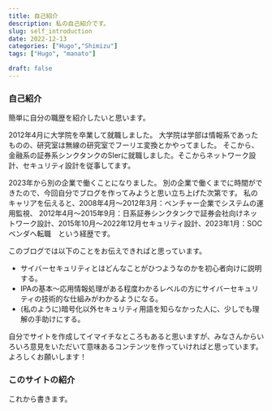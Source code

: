 ```yaml
---
title: 自己紹介
description: 私の自己紹介です。
slug: self_introduction
date: 2022-12-13
categories: ["Hugo","Shimizu"]
tags: ["Hugo", "manato"]

draft: false
---
```


### 自己紹介
簡単に自分の職歴を紹介したいと思います。

2012年4月に大学院を卒業して就職しました。
大学院は学部は情報系であったものの、研究室は無線の研究室でフーリエ変換とかやってました。
そこから、金融系の証券系シンクタンクのSIerに就職しました。そこからネットワーク設計、セキュリティ設計を従事してます。

2023年から別の企業で働くことになりました。
別の企業で働くまでに時間ができたので、今回自分でブログを作ってみようと思い立ち上げた次第です。
私のキャリアを伝えると、2008年4月～2012年3月：ベンチャー企業でシステムの運用監視、
2012年4月～2015年9月：日系証券シンクタンクで証券会社向けネットワーク設計、2015年10月～2022年12月セキュリティ設計、2023年1月：SOCベンダへ転職　という経歴です。

このブログでは以下のことをお伝えできればと思っています。
 -  サイバーセキュリティとはどんなことがひつようなのかを初心者向けに説明する。
 -  IPAの基本～応用情報処理がある程度わかるレベルの方にサイバーセキュリティの技術的な仕組みがわかるようになる。
 -  (私のように)暗号化以外セキュリティ用語を知らなかった人に、少しでも理解の手助けにする。

自分でサイトを作成してイマイチなところもあると思いますが、みなさんからいろいろ意見をいただいて意味あるコンテンツを作っていければと思っています。
よろしくお願いします！

### このサイトの紹介
これから書きます。

